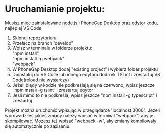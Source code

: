 # Uruchamianie projektu:

Musisz miec zainstalowane node.js i PhoneGap Desktop oraz edytor kodu, najlepiej VS Code

1. Sklonuj repozytorium
2. Przełącz na branch "develop"
3. Wpisz w terminalu w folderze projektu:  
    "npm install"  
    "npm install -g webpack"  
    "webpack"  
4. W PhoneGap Desktop dodaj "existing project" i wybierz folder projektu
5. Doinstaluj do VS Code lub innego edytora dodatek TSLint i zrestartuj VS Code(reload nie wystarczy)
6. Jeżeli błędy w kodzie nie podkreślają się na czerwono, wpisz jeszcze "npm install -g tslint" i zrestartuj edytor
7. Jeśli mimo to nie podkreśla, wpisz jeszcze "npm install -g typescript" i zrestartuj

Projekt można uruchomić wpisując w przeglądarce "localhost:3000". Jeżeli wprowadziłeś jakieś zmiany należy wpisać w terminal "webpack", aby je skompilować. Możesz też wpisać "webpack -w", aby zmiany kompilowały się automatycznie po zapisaniu.

